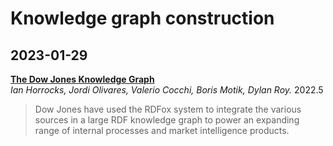 # Knowledge graph construction


## 2023-01-29

[**The Dow Jones Knowledge Graph**](https://link.springer.com/chapter/10.1007/978-3-031-06981-9_25)  
*Ian Horrocks, Jordi Olivares, Valerio Cocchi, Boris Motik, Dylan Roy.* 2022.5
> Dow Jones have used the RDFox system to integrate the various sources in a large RDF knowledge graph to power an expanding range of internal processes and market intelligence products.

